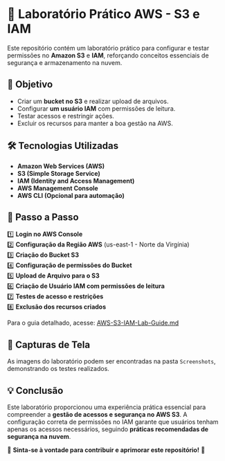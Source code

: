 # 🚀 Laboratório Prático AWS - S3 e IAM  

Este repositório contém um laboratório prático para configurar e testar permissões no **Amazon S3** e **IAM**, reforçando conceitos essenciais de segurança e armazenamento na nuvem.  

## 📌 Objetivo  

- Criar um **bucket no S3** e realizar upload de arquivos.  
- Configurar **um usuário IAM** com permissões de leitura.  
- Testar acessos e restringir ações.  
- Excluir os recursos para manter a boa gestão na AWS.  

## 🛠️ Tecnologias Utilizadas  

- **Amazon Web Services (AWS)**
- **S3 (Simple Storage Service)**
- **IAM (Identity and Access Management)**
- **AWS Management Console**
- **AWS CLI (Opcional para automação)**

## 📖 Passo a Passo  

1️⃣ **Login no AWS Console**  
2️⃣ **Configuração da Região AWS** (us-east-1 - Norte da Virgínia)  
3️⃣ **Criação do Bucket S3**  
4️⃣ **Configuração de permissões do Bucket**  
5️⃣ **Upload de Arquivo para o S3**  
6️⃣ **Criação de Usuário IAM com permissões de leitura**  
7️⃣ **Testes de acesso e restrições**  
8️⃣ **Exclusão dos recursos criados**  

Para o guia detalhado, acesse: [AWS-S3-IAM-Lab-Guide.md](./AWS-S3-IAM-Lab-Guide.md)  

## 📸 Capturas de Tela  
As imagens do laboratório podem ser encontradas na pasta `Screenshots`, demonstrando os testes realizados.  

## 💡 Conclusão  

Este laboratório proporcionou uma experiência prática essencial para compreender a **gestão de acessos e segurança no AWS S3**. A configuração correta de permissões no IAM garante que usuários tenham apenas os acessos necessários, seguindo **práticas recomendadas de segurança na nuvem**.  

🔗 **Sinta-se à vontade para contribuir e aprimorar este repositório!** 🚀  

